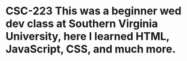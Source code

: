 # CSC-223 This was a beginner wed dev class at Southern Virginia University, here I learned HTML, JavaScript, CSS, and much more.
